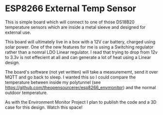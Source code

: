 # ESP8266 External Temp Sensor

This is simple board which will connect to one of those DS18B20 temperature sensors which are inside a metal sleeve and designed for external use. 

This board will ultimately live in a box with a 12V car battery, charged using solar power. One of the new features for me is using a Switching regulator rather than a nomral LDO Linear regulator. I read that trying to drop from 12v to 3.3v is not effecient at all and can generate a lot of heat using a Linear design.

The board's software (not yet written) will take a measurememt, send it over MQTT and go back to sleep. I wanted this so I could compare the temperature between inside my polytunnel (see https://github.com/theopensourcerer/esp8266_envmonitor) and the normal outdoor temperature.

As with the Environment Monitor Project I plan to publish the code and a 3D case for this design. Watch this space!
